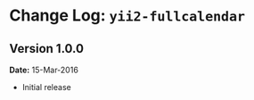 Change Log: `yii2-fullcalendar`
===============================

## Version 1.0.0

**Date:** 15-Mar-2016

- Initial release